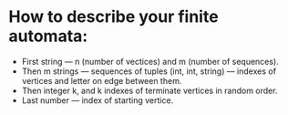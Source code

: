 # How to describe your finite automata:
- First string — n (number of vectices) and m (number of sequences).
- Then m strings — sequences of tuples (int, int, string) — indexes of vertices and letter on edge between them.
- Then integer k, and k indexes of terminate vertices in random order.    
- Last number — index of starting vertice.

